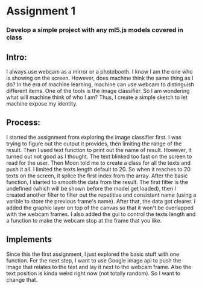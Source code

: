 # Assignment 1
### Develop a simple project with any ml5.js models covered in class 

## Intro:
I always use webcam as a mirror or a photobooth. I know I am the one who is showing on the screen. However, does machine think the same thing as I do? In the era of machine learning, machine can use webcam to distinguish different items. One of the tools is the image classifier. So I am wondering what will machine think of who I am? Thus, I create a simple sketch to let machine expose my identity. 

## Process:
I started the assignment from exploring the image classifier first. I was trying to figure out the output it provides, then limiting the range of the result. Then I used text function to print out the name of result. However, it turned out not good as I thought. The text blinked too fast on the screen to read for the user. Then Moon told me to create a class for all the texts and push it all. I limited the texts length default to 20. So when it reaches to 20 texts on the screen, it splice the first index from the array. 
After the basic function, I started to smooth the data from the result. The first filter is the undefined (which will be shown before the model get loaded), then I created another filter to filter out the repetitive and consistent name (using a varible to store the previous frame's name). After that, the data got clearer. 
I added the graphic layer on top of the canvas so that it won't be overlapped with the webcam frames. I also added the gui to control the texts length and a function to make the webcam stop at the frame that you like.

## Implements
Since this the first assignment, I just explored the basic stuff with one function. For the next step, I want to use Google image api to push the image that relates to the text and lay it next to the webcam frame. Also the text position is kinda weird right now (not totally random). So I want to change that. 
